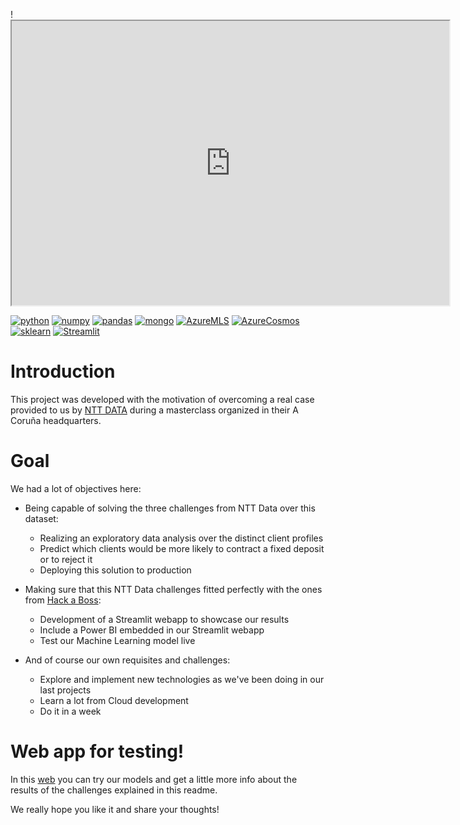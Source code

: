 
!<iframe  width="700" height="455" src="https://embed.lottiefiles.com/animation/119603"></iframe>

[![python](https://img.shields.io/badge/python-3.9-428588?style=plastic&logo=python&labelColor=101010)]()
[![numpy](https://img.shields.io/badge/numpy-1.21.5-428588?style=plastic&logo=numpy&labelColor=101010)]()
[![pandas](https://img.shields.io/badge/pandas-1.4.4-428588?style=plastic&logo=pandas&labelColor=101010)]()
[![mongo](https://img.shields.io/badge/pymongo-4.3.3-428588?style=plastic&logo=mongodb&&labelColor=101010)]()
[![AzureMLS](https://img.shields.io/badge/azure-machine_learning-428588?style=plastic&logo=microsoftazure&labelColor=101010)]()
[![AzureCosmos](https://img.shields.io/badge/azure-cosmos_db-428588?style=plastic&logo=microsoftazure&labelColor=101010)]()
[![sklearn](https://img.shields.io/badge/scikit_learn-1.0.2-428588?style=plastic&logo=scikit-learn&labelColor=101010)]()
[![Streamlit](https://img.shields.io/badge/streamlit-1.17.0-428588?style=plastic&logo=streamlit&labelColor=101010)]()


# Introduction

This project was developed with the motivation of overcoming a real case provided to us by [NTT DATA](https://es.nttdata.com) during a masterclass organized in their A Coruña headquarters.

# Goal

We had a lot of objectives here:

* Being capable of solving the three challenges from NTT Data over this dataset:

    * Realizing an exploratory data analysis over the distinct client profiles
    * Predict which clients would be more likely to contract a fixed deposit or to reject it
    * Deploying this solution to production 

* Making sure that this NTT Data challenges fitted perfectly with the ones from [Hack a Boss](https://www.hackaboss.com/data-science-bootcamp-02):

    * Development of a Streamlit webapp to showcase our results
    * Include a Power BI embedded in our Streamlit webapp
    * Test our Machine Learning model live

* And of course our own requisites and challenges:

    * Explore and implement new technologies as we've been doing in our last projects
    * Learn a lot from Cloud development
    * Do it in a week


# Web app for testing!

In this [web](https://fixed-deposit-predictor.streamlit.app) you can try our models and get a little more info about the results of the challenges explained in this readme.

We really hope you like it and share your thoughts!
